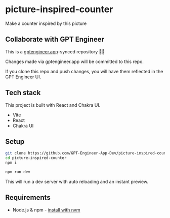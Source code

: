 # picture-inspired-counter

Make a counter inspired by this picture

## Collaborate with GPT Engineer

This is a [gptengineer.app](https://gptengineer.app)-synced repository 🌟🤖

Changes made via gptengineer.app will be committed to this repo.

If you clone this repo and push changes, you will have them reflected in the GPT Engineer UI.

## Tech stack

This project is built with React and Chakra UI.

- Vite
- React
- Chakra UI

## Setup

```sh
git clone https://github.com/GPT-Engineer-App-Dev/picture-inspired-counter.git
cd picture-inspired-counter
npm i
```

```sh
npm run dev
```

This will run a dev server with auto reloading and an instant preview.

## Requirements

- Node.js & npm - [install with nvm](https://github.com/nvm-sh/nvm#installing-and-updating)
